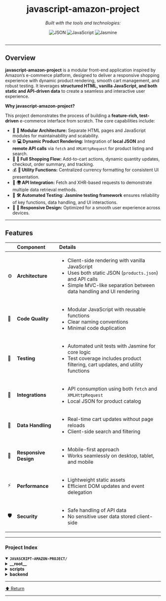 <div id="top">

<!-- HEADER STYLE: CLASSIC -->
<div align="center">
	
# javascript-amazon-project
	
<em>Built with the tools and technologies:</em>

<img src="https://img.shields.io/badge/JSON-000000.svg?style=flat&logo=JSON&logoColor=white" alt="JSON">
<img src="https://img.shields.io/badge/JavaScript-F7DF1E.svg?style=flat&logo=JavaScript&logoColor=black" alt="JavaScript">
<img src="https://img.shields.io/badge/Jasmine-8A4182.svg?style=flat&logo=Jasmine&logoColor=white" alt="Jasmine">

</div>  
<br>

---

## Overview

**javascript-amazon-project** is a modular front-end application inspired by Amazon’s e-commerce platform, designed to deliver a responsive shopping experience with dynamic product rendering, smooth cart management, and robust testing. It leverages **structured HTML, vanilla JavaScript, and both static and API-driven data** to create a seamless and interactive user experience.

**Why javascript-amazon-project?**

This project demonstrates the process of building a **feature-rich, test-driven** e-commerce interface from scratch. The core capabilities include:

- 🧩 **🔧 Modular Architecture:** Separate HTML pages and JavaScript modules for maintainability and scalability.
- 🌐 **💻 Dynamic Product Rendering:** Integration of **local JSON** and **remote API calls** via `fetch` and `XMLHttpRequest` for product listing and search.
- 🛒 **🚀 Full Shopping Flow:** Add-to-cart actions, dynamic quantity updates, checkout, order summary, and tracking.
- 💰 **🎯 Utility Functions:** Centralized currency formatting for consistent UI presentation.
- 📡 **🌍 API Integration:** Fetch and XHR-based requests to demonstrate multiple data retrieval methods.
- 🧪 **🛠️ Automated Testing:** **Jasmine testing framework** ensures reliability of key functions, data handling, and UI interactions.
- 📱 **🎨 Responsive Design:** Optimized for a smooth user experience across devices.

---

## Features

|      | Component           | Details                                                                                     |
| :--- | :------------------ | :------------------------------------------------------------------------------------------ |
| ⚙️  | **Architecture**     | <ul><li>Client-side rendering with vanilla JavaScript</li><li>Uses both static JSON (`products.json`) and API calls</li><li>Simple MVC-like separation between data handling and UI rendering</li></ul> |
| 🔩 | **Code Quality**      | <ul><li>Modular JavaScript with reusable functions</li><li>Clear naming conventions</li><li>Minimal code duplication</li></ul> |
| 🧪 | **Testing**           | <ul><li>Automated unit tests with Jasmine for core logic</li><li>Test coverage includes product filtering, cart updates, and utility functions</li></ul> |
| 🔌 | **Integrations**      | <ul><li>API consumption using both <code>fetch</code> and <code>XMLHttpRequest</code></li><li>Local JSON for product catalog</li></ul> |
| 📡 | **Data Handling**     | <ul><li>Real-time cart updates without page reloads</li><li>Client-side search and filtering</li></ul> |
| 📱 | **Responsive Design** | <ul><li>Mobile-first approach</li><li>Works seamlessly on desktop, tablet, and mobile</li></ul> |
| ⚡️  | **Performance**       | <ul><li>Lightweight static assets</li><li>Efficient DOM updates and event delegation</li></ul> |
| 🛡️ | **Security**          | <ul><li>Safe handling of API data</li><li>No sensitive user data stored client-side</li></ul> |

---
### Project Index

<details open>
	<summary><b><code>JAVASCRIPT-AMAZON-PROJECT/</code></b></summary>
	<!-- __root__ Submodule -->
	<details>
		<summary><b>__root__</b></summary>
		<blockquote>
			<div class='directory-path' style='padding: 8px 0; color: #666;'>
				<code><b>⦿ __root__</b></code>
			<table style='width: 100%; border-collapse: collapse;'>
			<thead>
				<tr style='background-color: #f8f9fa;'>
					<th style='width: 30%; text-align: left; padding: 8px;'>File Name</th>
					<th style='text-align: left; padding: 8px;'>Summary</th>
				</tr>
			</thead>
				<tr style='border-bottom: 1px solid #eee;'>
					<td style='padding: 8px;'><b><a href='https://github.com/re-ygh/javascript-amazon-project/blob/master/amazon.html'>amazon.html</a></b></td>
					<td style='padding: 8px;'>- Defines the main structure and layout of an Amazon-themed webpage, integrating responsive design, branding elements, search functionality, and navigation links<br>- Serves as the user interface foundation, dynamically populating product listings within a grid layout through linked scripts<br>- Facilitates seamless user interaction and navigation, forming the core visual and functional entry point of the overall web application.</td>
				</tr>
				<tr style='border-bottom: 1px solid #eee;'>
					<td style='padding: 8px;'><b><a href='https://github.com/re-ygh/javascript-amazon-project/blob/master/checkout.html'>checkout.html</a></b></td>
					<td style='padding: 8px;'>- Provides the checkout page interface, enabling users to review their order and payment details before completing a purchase<br>- It integrates visual components and layout structure to facilitate a seamless and responsive user experience, serving as the central point for order confirmation within the overall e-commerce architecture.</td>
				</tr>
				<tr style='border-bottom: 1px solid #eee;'>
					<td style='padding: 8px;'><b><a href='https://github.com/re-ygh/javascript-amazon-project/blob/master/tracking.html'>tracking.html</a></b></td>
					<td style='padding: 8px;'>- Provides an order tracking webpage that displays delivery details, product information, and shipment progress within an e-commerce platform<br>- Integrates header navigation and styling to ensure consistency across the site, while enabling dynamic retrieval of order and product identifiers via URL parameters for personalized tracking experiences.</td>
				</tr>
				<tr style='border-bottom: 1px solid #eee;'>
					<td style='padding: 8px;'><b><a href='https://github.com/re-ygh/javascript-amazon-project/blob/master/orders.html'>orders.html</a></b></td>
					<td style='padding: 8px;'>- Displays a user’s order history with detailed summaries of each purchase, including order dates, totals, product details, and tracking options<br>- Serves as the main interface for users to review past transactions, facilitating easy reordering and shipment tracking within the overall e-commerce platform architecture.</td>
				</tr>
			</table>
		</blockquote>
	</details>
	<!-- scripts Submodule -->
	<details>
		<summary><b>scripts</b></summary>
		<blockquote>
			<div class='directory-path' style='padding: 8px 0; color: #666;'>
				<code><b>⦿ scripts</b></code>
			<table style='width: 100%; border-collapse: collapse;'>
			<thead>
				<tr style='background-color: #f8f9fa;'>
					<th style='width: 30%; text-align: left; padding: 8px;'>File Name</th>
					<th style='text-align: left; padding: 8px;'>Summary</th>
				</tr>
			</thead>
				<tr style='border-bottom: 1px solid #eee;'>
					<td style='padding: 8px;'><b><a href='https://github.com/re-ygh/javascript-amazon-project/blob/master/scripts/checkout.js'>checkout.js</a></b></td>
					<td style='padding: 8px;'>- Orchestrates the checkout page by loading product and cart data, then rendering the header, order summary, and payment summary to facilitate a seamless user checkout experience<br>- Ensures data dependencies are resolved before displaying key checkout components, integrating data fetching with UI rendering within the overall application architecture.</td>
				</tr>
				<tr style='border-bottom: 1px solid #eee;'>
					<td style='padding: 8px;'><b><a href='https://github.com/re-ygh/javascript-amazon-project/blob/master/scripts/amazon.js'>amazon.js</a></b></td>
					<td style='padding: 8px;'>- Facilitates product display and user interaction within the shopping interface by rendering product listings, managing cart updates, and handling add-to-cart actions<br>- Integrates product data with UI components to enable seamless browsing and purchasing, supporting the overall e-commerce architectures goal of providing an intuitive shopping experience.</td>
				</tr>
			</table>
			<!-- checkout Submodule -->
			<details>
				<summary><b>checkout</b></summary>
				<blockquote>
					<div class='directory-path' style='padding: 8px 0; color: #666;'>
						<code><b>⦿ scripts.checkout</b></code>
					<table style='width: 100%; border-collapse: collapse;'>
					<thead>
						<tr style='background-color: #f8f9fa;'>
							<th style='width: 30%; text-align: left; padding: 8px;'>File Name</th>
							<th style='text-align: left; padding: 8px;'>Summary</th>
						</tr>
					</thead>
						<tr style='border-bottom: 1px solid #eee;'>
							<td style='padding: 8px;'><b><a href='https://github.com/re-ygh/javascript-amazon-project/blob/master/scripts/checkout/orderSummary.js'>orderSummary.js</a></b></td>
							<td style='padding: 8px;'>- Render the comprehensive order summary interface, displaying cart items with product details, delivery options, and delivery dates<br>- Facilitates user interactions for updating quantities, selecting delivery methods, and removing items, while dynamically updating the checkout and payment summaries to ensure an accurate and seamless shopping experience within the overall e-commerce architecture.</td>
						</tr>
						<tr style='border-bottom: 1px solid #eee;'>
							<td style='padding: 8px;'><b><a href='https://github.com/re-ygh/javascript-amazon-project/blob/master/scripts/checkout/checkoutHeader.js'>checkoutHeader.js</a></b></td>
							<td style='padding: 8px;'>- Defines the structure and content of the checkout page header, ensuring consistent branding and navigation<br>- Integrates dynamic cart quantity display to inform users of their current item count, enhancing the checkout experience within the overall e-commerce architecture<br>- This component plays a key role in maintaining a cohesive and user-friendly interface during the checkout process.</td>
						</tr>
						<tr style='border-bottom: 1px solid #eee;'>
							<td style='padding: 8px;'><b><a href='https://github.com/re-ygh/javascript-amazon-project/blob/master/scripts/checkout/paymentSummary.js'>paymentSummary.js</a></b></td>
							<td style='padding: 8px;'>- Generates the order summary interface, displaying itemized costs, shipping, taxes, and total amount based on cart data<br>- Facilitates order review and submission, integrating with backend services to finalize purchases<br>- Serves as a critical component in the checkout flow, ensuring users can review and confirm their orders before completion.</td>
						</tr>
					</table>
				</blockquote>
			</details>
			<!-- utils Submodule -->
			<details>
				<summary><b>utils</b></summary>
				<blockquote>
					<div class='directory-path' style='padding: 8px 0; color: #666;'>
						<code><b>⦿ scripts.utils</b></code>
					<table style='width: 100%; border-collapse: collapse;'>
					<thead>
						<tr style='background-color: #f8f9fa;'>
							<th style='width: 30%; text-align: left; padding: 8px;'>File Name</th>
							<th style='text-align: left; padding: 8px;'>Summary</th>
						</tr>
					</thead>
						<tr style='border-bottom: 1px solid #eee;'>
							<td style='padding: 8px;'><b><a href='https://github.com/re-ygh/javascript-amazon-project/blob/master/scripts/utils/money.js'>money.js</a></b></td>
							<td style='padding: 8px;'>- Provides a utility function to convert monetary values from cents to a formatted dollar string, ensuring consistent currency representation across the application<br>- It supports the broader architecture by standardizing financial data display, facilitating accurate and user-friendly presentation of monetary amounts throughout the project.</td>
						</tr>
					</table>
				</blockquote>
			</details>
		</blockquote>
	</details>
	<!-- backend Submodule -->
	<details>
		<summary><b>backend</b></summary>
		<blockquote>
			<div class='directory-path' style='padding: 8px 0; color: #666;'>
				<code><b>⦿ backend</b></code>
			<table style='width: 100%; border-collapse: collapse;'>
			<thead>
				<tr style='background-color: #f8f9fa;'>
					<th style='width: 30%; text-align: left; padding: 8px;'>File Name</th>
					<th style='text-align: left; padding: 8px;'>Summary</th>
				</tr>
			</thead>
				<tr style='border-bottom: 1px solid #eee;'>
					<td style='padding: 8px;'><b><a href='https://github.com/re-ygh/javascript-amazon-project/blob/master/backend/products.json'>products.json</a></b></td>
					<td style='padding: 8px;'>- Backend/products.json<code>This file serves as a static data source containing detailed information about the products available within the application<br>- It provides essential attributes such as product IDs, images, names, ratings, prices, and relevant keywords<br>- In the overall architecture, </code>products.json` functions as a centralized repository of product data that supports features like product listing, search, and filtering, enabling the backend to efficiently serve product information to the frontend or other services<br>- Its structured format ensures easy data management and quick retrieval, forming a foundational component of the e-commerce or product catalog system.</td>
				</tr>
			</table>
		</blockquote>
	</details>
</details>

---

<div align="left"><a href="#top">⬆ Return</a></div>

---
